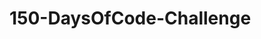 # 150-DaysOfCode-Challenge

 <a href="file:///F:/Placements_material_interview/DSA%20Practice%20Sheet%2030%20150.pdf
" target="_blank">
